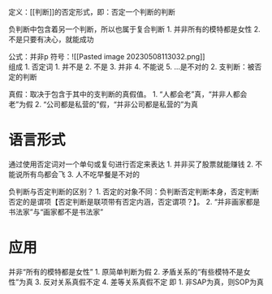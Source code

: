 定义：[[判断]]的否定形式，即：否定一个判断的判断

负判断中包含着另一个判断，所以也属于复合判断
	1. 并非所有的模特都是女性
	2. 不是只要有决心，就能成功

公式：并非p
符号：![[Pasted image 20230508113032.png]]  
组成
	1. 否定词
		1. 并不是
		2. 不是
		3. 并非
		4. 不能说
		5. ...是不对的
	2. 支判断：被否定的判断

真假：取决于包含于其中的支判断的真假值。
	1. “人都会老”真，“并非人都会老”为假
	2. “公司都是私营的”假，“并非公司都是私营的”为真
# 语言形式
通过使用否定词对一个单句或复句进行否定来表达
	1. 并非买了股票就能赚钱
	2. 不能说所有鸟都会飞
	3. 人不吃早餐是不对的

负判断与否定判断的区别？
	1. 否定的对象不同：负判断否定判断本身，否定判断否定的是谓项【否定判断是联项带有否定内涵，否定谓项？】。
	2. “并非画家都是书法家”与“画家都不是书法家”
# 应用
并非“所有的模特都是女性”
	1. 原简单判断为假
	2. 矛盾关系的“有些模特不是女性”为真
	3. 反对关系真假不定
	4. 差等关系真假不定
即
	1. 非SAP为真，则SOP为真